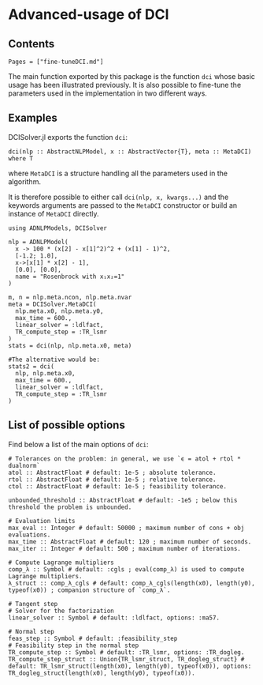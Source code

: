# Advanced-usage of DCI

## Contents

```@contents
Pages = ["fine-tuneDCI.md"]
```

The main function exported by this package is the function `dci` whose basic usage has been illustrated previously.
It is also possible to fine-tune the parameters used in the implementation in two different ways.

## Examples

DCISolver.jl exports the function `dci`:
```
dci(nlp :: AbstractNLPModel, x :: AbstractVector{T}, meta :: MetaDCI) where T
```
where `MetaDCI` is a structure handling all the parameters used in the algorithm.

It is therefore possible to either call `dci(nlp, x, kwargs...)` and the keywords arguments are passed to the `MetaDCI` constructor or build an instance of `MetaDCI` directly.

```@example
using ADNLPModels, DCISolver

nlp = ADNLPModel(
  x -> 100 * (x[2] - x[1]^2)^2 + (x[1] - 1)^2, 
  [-1.2; 1.0],
  x->[x[1] * x[2] - 1], 
  [0.0], [0.0],
  name = "Rosenbrock with x₁x₂=1"
)

m, n = nlp.meta.ncon, nlp.meta.nvar
meta = DCISolver.MetaDCI(
  nlp.meta.x0, nlp.meta.y0, 
  max_time = 600., 
  linear_solver = :ldlfact, 
  TR_compute_step = :TR_lsmr
)
stats = dci(nlp, nlp.meta.x0, meta)

#The alternative would be:
stats2 = dci(
  nlp, nlp.meta.x0, 
  max_time = 600., 
  linear_solver = :ldlfact, 
  TR_compute_step = :TR_lsmr
)
```

## List of possible options

Find below a list of the main options of `dci`:
```
# Tolerances on the problem: in general, we use `ϵ = atol + rtol * dualnorm`
atol :: AbstractFloat # default: 1e-5 ; absolute tolerance.
rtol :: AbstractFloat # default: 1e-5 ; relative tolerance.
ctol :: AbstractFloat # default: 1e-5 ; feasibility tolerance.

unbounded_threshold :: AbstractFloat # default: -1e5 ; below this threshold the problem is unbounded.

# Evaluation limits
max_eval :: Integer # default: 50000 ; maximum number of cons + obj evaluations.
max_time :: AbstractFloat # default: 120 ; maximum number of seconds.
max_iter :: Integer # default: 500 ; maximum number of iterations.

# Compute Lagrange multipliers
comp_λ :: Symbol # default: :cgls ; eval(comp_λ) is used to compute Lagrange multipliers.
λ_struct :: comp_λ_cgls # default: comp_λ_cgls(length(x0), length(y0), typeof(x0)) ; companion structure of `comp_λ`.
   
# Tangent step
# Solver for the factorization
linear_solver :: Symbol # default: :ldlfact, options: :ma57.

# Normal step
feas_step :: Symbol # default: :feasibility_step
# Feasibility step in the normal step
TR_compute_step :: Symbol # default: :TR_lsmr, options: :TR_dogleg.
TR_compute_step_struct :: Union{TR_lsmr_struct, TR_dogleg_struct} # default: TR_lsmr_struct(length(x0), length(y0), typeof(x0)), options: TR_dogleg_struct(length(x0), length(y0), typeof(x0)).
```
